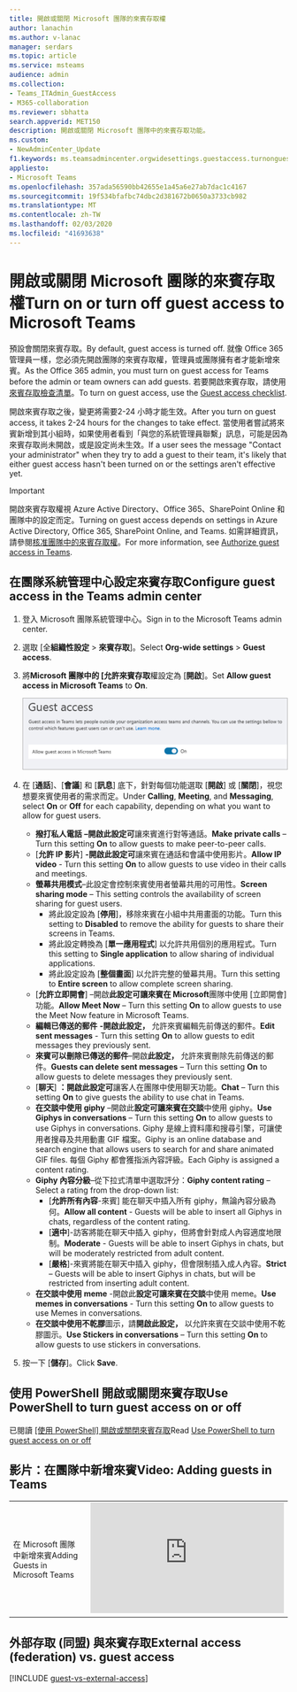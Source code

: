 ```yaml
---
title: 開啟或關閉 Microsoft 團隊的來賓存取權
author: lanachin
ms.author: v-lanac
manager: serdars
ms.topic: article
ms.service: msteams
audience: admin
ms.collection:
- Teams_ITAdmin_GuestAccess
- M365-collaboration
ms.reviewer: sbhatta
search.appverid: MET150
description: 開啟或關閉 Microsoft 團隊中的來賓存取功能。
ms.custom:
- NewAdminCenter_Update
f1.keywords: ms.teamsadmincenter.orgwidesettings.guestaccess.turnonguestaccessarticle
appliesto:
- Microsoft Teams
ms.openlocfilehash: 357ada56590bb42655e1a45a6e27ab7dac1c4167
ms.sourcegitcommit: 19f534bfafbc74dbc2d381672b0650a3733cb982
ms.translationtype: MT
ms.contentlocale: zh-TW
ms.lasthandoff: 02/03/2020
ms.locfileid: "41693638"
---
```

<a name="turn-on-or-turn-off-guest-access-to-microsoft-teams"></a><span data-ttu-id="90206-103">開啟或關閉 Microsoft 團隊的來賓存取權</span><span class="sxs-lookup"><span data-stu-id="90206-103">Turn on or turn off guest access to Microsoft Teams</span></span>
===================================================

<span data-ttu-id="90206-104">預設會關閉來賓存取。</span><span class="sxs-lookup"><span data-stu-id="90206-104">By default, guest access is turned off.</span></span> <span data-ttu-id="90206-105">就像 Office 365 管理員一樣，您必須先開啟團隊的來賓存取權，管理員或團隊擁有者才能新增來賓。</span><span class="sxs-lookup"><span data-stu-id="90206-105">As the Office 365 admin, you must turn on guest access for Teams before the admin or team owners can add guests.</span></span> <span data-ttu-id="90206-106">若要開啟來賓存取，請使用[來賓存取檢查清單](guest-access-checklist.md)。</span><span class="sxs-lookup"><span data-stu-id="90206-106">To turn on guest access, use the [Guest access checklist](guest-access-checklist.md).</span></span> 

<span data-ttu-id="90206-107">開啟來賓存取之後，變更將需要2-24 小時才能生效。</span><span class="sxs-lookup"><span data-stu-id="90206-107">After you turn on guest access, it takes 2-24 hours for the changes to take effect.</span></span> <span data-ttu-id="90206-108">當使用者嘗試將來賓新增到其小組時，如果使用者看到「與您的系統管理員聯繫」訊息，可能是因為來賓存取尚未開啟，或是設定尚未生效。</span><span class="sxs-lookup"><span data-stu-id="90206-108">If a user sees the message "Contact your administrator" when they try to add a guest to their team, it's likely that either guest access hasn't been turned on or the settings aren't effective yet.</span></span>

> [!IMPORTANT]
> <span data-ttu-id="90206-109">開啟來賓存取權視 Azure Active Directory、Office 365、SharePoint Online 和團隊中的設定而定。</span><span class="sxs-lookup"><span data-stu-id="90206-109">Turning on guest access depends on settings in Azure Active Directory, Office 365, SharePoint Online, and Teams.</span></span> <span data-ttu-id="90206-110">如需詳細資訊，請參閱[核准團隊中的來賓存取權](Teams-dependencies.md)。</span><span class="sxs-lookup"><span data-stu-id="90206-110">For more information, see [Authorize guest access in Teams](Teams-dependencies.md).</span></span>



## <a name="configure-guest-access-in-the-teams-admin-center"></a><span data-ttu-id="90206-111">在團隊系統管理中心設定來賓存取</span><span class="sxs-lookup"><span data-stu-id="90206-111">Configure guest access in the Teams admin center</span></span>

1.  <span data-ttu-id="90206-112">登入 Microsoft 團隊系統管理中心。</span><span class="sxs-lookup"><span data-stu-id="90206-112">Sign in to the Microsoft Teams admin center.</span></span>

2.  <span data-ttu-id="90206-113">選取 [全**組織性設定** > **來賓存取**]。</span><span class="sxs-lookup"><span data-stu-id="90206-113">Select **Org-wide settings** > **Guest access**.</span></span>

3. <span data-ttu-id="90206-114">將**Microsoft 團隊中的 [允許來賓存取**權設定為 [**開啟**]。</span><span class="sxs-lookup"><span data-stu-id="90206-114">Set **Allow guest access in Microsoft Teams** to **On**.</span></span>

    ![<span data-ttu-id="90206-115">[允許來賓存取開關設定為開啟]</span><span class="sxs-lookup"><span data-stu-id="90206-115">Allow guest access switch set to On</span></span> ](media/set-up-guests-image1.png)

4.  <span data-ttu-id="90206-116">在 [**通話**]、[**會議**] 和 [**訊息**] 底下，針對每個功能選取 [**開啟**] 或 [**關閉**]，視您想要來賓使用者的需求而定。</span><span class="sxs-lookup"><span data-stu-id="90206-116">Under **Calling**, **Meeting**, and **Messaging**, select **On** or **Off** for each capability, depending on what you want to allow for guest users.</span></span>

    - <span data-ttu-id="90206-117">**撥打私人電話** **–開啟此設定可**讓來賓進行對等通話。</span><span class="sxs-lookup"><span data-stu-id="90206-117">**Make private calls** – Turn this setting **On** to allow guests to make peer-to-peer calls.</span></span>
    - <span data-ttu-id="90206-118">[**允許 IP 影片**] **-開啟此設定可**讓來賓在通話和會議中使用影片。</span><span class="sxs-lookup"><span data-stu-id="90206-118">**Allow IP video** - Turn this setting **On** to allow guests to use video in their calls and meetings.</span></span>
    - <span data-ttu-id="90206-119">**螢幕共用模式**–此設定會控制來賓使用者螢幕共用的可用性。</span><span class="sxs-lookup"><span data-stu-id="90206-119">**Screen sharing mode** – This setting controls the availability of screen sharing for guest users.</span></span> 
       - <span data-ttu-id="90206-120">將此設定設為 [**停用**]，移除來賓在小組中共用畫面的功能。</span><span class="sxs-lookup"><span data-stu-id="90206-120">Turn this setting to **Disabled** to remove the ability for guests to share their screens in Teams.</span></span> 
       - <span data-ttu-id="90206-121">將此設定轉換為 [**單一應用程式**] 以允許共用個別的應用程式。</span><span class="sxs-lookup"><span data-stu-id="90206-121">Turn this setting to **Single application** to allow sharing of individual applications.</span></span> 
       - <span data-ttu-id="90206-122">將此設定設為 [**整個畫面**] 以允許完整的螢幕共用。</span><span class="sxs-lookup"><span data-stu-id="90206-122">Turn this setting to **Entire screen** to allow complete screen sharing.</span></span>
    - <span data-ttu-id="90206-123">[**允許立即開會**] –開啟**此設定可讓來賓在 Microsoft**團隊中使用 [立即開會] 功能。</span><span class="sxs-lookup"><span data-stu-id="90206-123">**Allow Meet Now** – Turn this setting **On** to allow guests to use the Meet Now feature in Microsoft Teams.</span></span>
    - <span data-ttu-id="90206-124">**編輯已傳送的郵件** **-開啟此設定，** 允許來賓編輯先前傳送的郵件。</span><span class="sxs-lookup"><span data-stu-id="90206-124">**Edit sent messages** - Turn this setting **On** to allow guests to edit messages they previously sent.</span></span>
    - <span data-ttu-id="90206-125">**來賓可以刪除已傳送的郵件**–開啟**此設定，** 允許來賓刪除先前傳送的郵件。</span><span class="sxs-lookup"><span data-stu-id="90206-125">**Guests can delete sent messages** – Turn this setting **On** to allow guests to delete messages they previously sent.</span></span>
    - <span data-ttu-id="90206-126">[**聊天**] **：開啟此設定可**讓客人在團隊中使用聊天功能。</span><span class="sxs-lookup"><span data-stu-id="90206-126">**Chat** – Turn this setting **On** to give guests the ability to use chat in Teams.</span></span>
    - <span data-ttu-id="90206-127">**在交談中使用 giphy** –開啟此**設定可讓來賓在交談**中使用 giphy。</span><span class="sxs-lookup"><span data-stu-id="90206-127">**Use Giphys in conversations** – Turn this setting **On** to allow guests to use Giphys in conversations.</span></span> <span data-ttu-id="90206-128">Giphy 是線上資料庫和搜尋引擎，可讓使用者搜尋及共用動畫 GIF 檔案。</span><span class="sxs-lookup"><span data-stu-id="90206-128">Giphy is an online database and search engine that allows users to search for and share animated GIF files.</span></span> <span data-ttu-id="90206-129">每個 Giphy 都會獲指派內容評級。</span><span class="sxs-lookup"><span data-stu-id="90206-129">Each Giphy is assigned a content rating.</span></span>
    - <span data-ttu-id="90206-130">**Giphy 內容分級**–從下拉式清單中選取評分：</span><span class="sxs-lookup"><span data-stu-id="90206-130">**Giphy content rating** –  Select a rating from the drop-down list:</span></span>
       - <span data-ttu-id="90206-131">[**允許所有內容**-來賓] 能在聊天中插入所有 giphy，無論內容分級為何。</span><span class="sxs-lookup"><span data-stu-id="90206-131">**Allow all content** - Guests will be able to insert all Giphys in chats, regardless of the content rating.</span></span>
       - <span data-ttu-id="90206-132">[**適中**]-訪客將能在聊天中插入 giphy，但將會針對成人內容適度地限制。</span><span class="sxs-lookup"><span data-stu-id="90206-132">**Moderate** - Guests will be able to insert Giphys in chats, but will be moderately restricted from adult content.</span></span>
       - <span data-ttu-id="90206-133">[**嚴格**]-來賓將能在聊天中插入 giphy，但會限制插入成人內容。</span><span class="sxs-lookup"><span data-stu-id="90206-133">**Strict** – Guests will be able to insert Giphys in chats, but will be restricted from inserting adult content.</span></span>
    - <span data-ttu-id="90206-134">**在交談中使用 meme** -開啟此**設定可讓來賓在交談**中使用 meme。</span><span class="sxs-lookup"><span data-stu-id="90206-134">**Use memes in conversations** - Turn this setting **On** to allow guests to use Memes in conversations.</span></span>
    - <span data-ttu-id="90206-135">**在交談中使用不乾膠**圖示，請**開啟此設定，** 以允許來賓在交談中使用不乾膠圖示。</span><span class="sxs-lookup"><span data-stu-id="90206-135">**Use Stickers in conversations** – Turn this setting **On** to allow guests to use stickers in conversations.</span></span> 


5.  <span data-ttu-id="90206-136">按一下 [**儲存**]。</span><span class="sxs-lookup"><span data-stu-id="90206-136">Click **Save**.</span></span>

## <a name="use-powershell-to-turn-guest-access-on-or-off"></a><span data-ttu-id="90206-137">使用 PowerShell 開啟或關閉來賓存取</span><span class="sxs-lookup"><span data-stu-id="90206-137">Use PowerShell to turn guest access on or off</span></span>
<span data-ttu-id="90206-138">已閱讀 [[使用 PowerShell] 開啟或關閉來賓存取](guest-access-PowerShell.md#use-powershell-to-turn-guest-access-on-or-off)</span><span class="sxs-lookup"><span data-stu-id="90206-138">Read [Use PowerShell to turn guest access on or off](guest-access-PowerShell.md#use-powershell-to-turn-guest-access-on-or-off)</span></span>


## <a name="video-adding-guests-in-teams"></a><span data-ttu-id="90206-139">影片：在團隊中新增來賓</span><span class="sxs-lookup"><span data-stu-id="90206-139">Video: Adding guests in Teams</span></span>

|  |  |
|---------|---------|
| <span data-ttu-id="90206-140">在 Microsoft 團隊中新增來賓</span><span class="sxs-lookup"><span data-stu-id="90206-140">Adding Guests in Microsoft Teams</span></span>   | <iframe width="350" height="200" src="https://www.youtube.com/embed/1daMBDyBLZc" frameborder="0" allowfullscreen></iframe>   | 


## <a name="external-access-federation-vs-guest-access"></a><span data-ttu-id="90206-141">外部存取 (同盟) 與來賓存取</span><span class="sxs-lookup"><span data-stu-id="90206-141">External access (federation) vs. guest access</span></span>

[!INCLUDE [guest-vs-external-access](includes/guest-vs-external-access.md)]